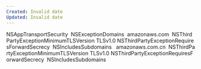 ```yaml
---
Created: Invalid date
Updated: Invalid date
---
```

<key>NSAppTransportSecurity</key> <dict> <key>NSExceptionDomains</key> <dict> <key>amazonaws.com</key> <dict> <key>NSThirdPartyExceptionMinimumTLSVersion</key> <string>TLSv1.0</string> <key>NSThirdPartyExceptionRequiresForwardSecrecy</key> <false/> <key>NSIncludesSubdomains</key> <true/> </dict> <key>amazonaws.com.cn</key> <dict> <key>NSThirdPartyExceptionMinimumTLSVersion</key> <string>TLSv1.0</string> <key>NSThirdPartyExceptionRequiresForwardSecrecy</key> <false/> <key>NSIncludesSubdomains</key> <true/> </dict> </dict> </dict>